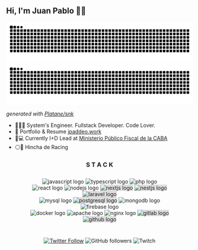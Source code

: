## Hi, I'm Juan Pablo 👋🏽

![github contribution grid snake animation](https://raw.githubusercontent.com/jpaddeo/jpaddeo/output/github-contribution-grid-snake-dark.svg#gh-dark-mode-only)
![github contribution grid snake animation](https://raw.githubusercontent.com/jpaddeo/jpaddeo/output/github-contribution-grid-snake.svg#gh-light-mode-only)

_generated with [Platane/snk](https://github.com/Platane/snk)_

- 👨🏻‍💻 System's Engineer. Fullstack Developer. Code Lover.
- 📕 Portfolio & Resume [jpaddeo.work](https://jpaddeo.work)
- 🏡💻 Currently I+D Lead at [Ministerio Público Fiscal de la CABA](https://mpfciudad.gob.ar)
- ⚪️🔵 Hincha de Racing
<!-- - 🟣 Trying to be _Livecoder Streamer_ on [Twitch](https://twitch.tv/jpaddeo) -->

###
<h3 align="center">S T A C K</h3>
<div align="center">
  <div style="padding: 10px; width: 80%;">
    <img src="https://cdn.jsdelivr.net/gh/devicons/devicon/icons/javascript/javascript-original.svg"   height="40"  width="52" alt="javascript logo" />
    <img src="https://cdn.jsdelivr.net/gh/devicons/devicon/icons/typescript/typescript-original.svg"   height="40"  width="52" alt="typescript logo"  />
    <img src="https://cdn.jsdelivr.net/gh/devicons/devicon/icons/php/php-original.svg"                 height="45"  width="52" alt="php logo"  />
    <br/>
    <img src="https://cdn.jsdelivr.net/gh/devicons/devicon/icons/react/react-original.svg"             height="40"  width="52" alt="react logo"  />
    <img src="https://cdn.jsdelivr.net/gh/devicons/devicon/icons/nodejs/nodejs-plain.svg"              height="40"  width="52" alt="nodejs logo"  />
    <img src="https://cdn.jsdelivr.net/gh/devicons/devicon/icons/nextjs/nextjs-original.svg"           height="40"  width="52" alt="nextjs logo" style="background-color: #dddddd;" />
    <img src="https://cdn.jsdelivr.net/npm/simple-icons@3.13.0/icons/nestjs.svg"                 height="40"  width="52" alt="nestjs logo"  style="background-color: #dddddd;" />
    <img src="https://cdn.jsdelivr.net/npm/simple-icons@3.13.0/icons/laravel.svg"                 height="40"  width="52" alt="laravel logo"  style="background-color: #dddddd;" />
    <br/>
    <img src="https://cdn.jsdelivr.net/gh/devicons/devicon/icons/mysql/mysql-plain.svg"                height="40"  width="52" alt="mysql logo"  />
    <img src="https://cdn.jsdelivr.net/npm/simple-icons@3.13.0/icons/postgresql.svg"                height="40"  width="52" alt="postgresql logo"  style="background-color: #dddddd;" />
    <img src="https://cdn.jsdelivr.net/gh/devicons/devicon/icons/mongodb/mongodb-original.svg"         height="45"  width="52" alt="mongodb logo"  />
    <img src="https://cdn.jsdelivr.net/gh/devicons/devicon/icons/firebase/firebase-plain.svg"          height="40"  width="52" alt="firebase logo"  />
    <br/>
    <img src="https://cdn.jsdelivr.net/gh/devicons/devicon/icons/docker/docker-original.svg"           height="45"  width="52" alt="docker logo"  />
    <img src="https://cdn.jsdelivr.net/gh/devicons/devicon/icons/apache/apache-original.svg"           height="45"  width="52" alt="apache logo"  />
    <img src="https://cdn.jsdelivr.net/gh/devicons/devicon/icons/nginx/nginx-original.svg"             height="45"  width="52" alt="nginx logo"  />
    <img src="https://cdn.jsdelivr.net/npm/simple-icons@3.13.0/icons/gitlab.svg"             height="40"  width="52" alt="gitlab logo"  style="background-color: #dddddd;" />
    <img src="https://cdn.jsdelivr.net/npm/simple-icons@3.13.0/icons/github.svg"             height="40"  width="52" alt="github logo"  style="background-color: #dddddd;" />
  </div>

  <br/>

   [![Twitter Follow](https://img.shields.io/twitter/follow/jpaddeo?style=social)](https://twitter.com/jpaddeo)
   ![GitHub followers](https://img.shields.io/github/followers/jpaddeo?style=social)
   ![Twitch](https://img.shields.io/twitch/status/jpaddeo?style=social)  
</div>

###

